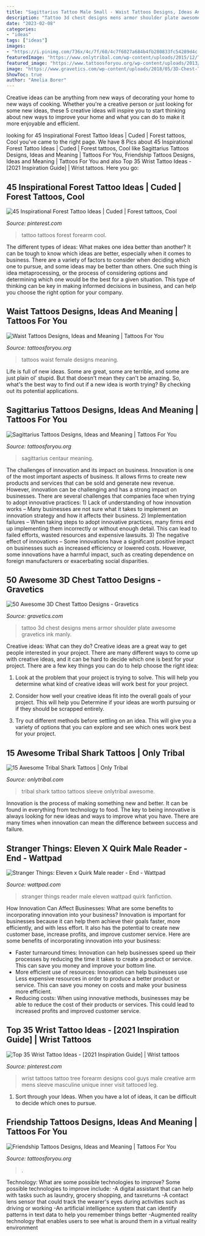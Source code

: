 ```yaml
---
title: "Sagittarius Tattoo Male Small - Waist Tattoos Designs, Ideas And Meaning"
description: "Tattoo 3d chest designs mens armor shoulder plate awesome gravetics ink manly"
date: "2023-02-08"
categories:
- "ideas"
tags: ["ideas"]
images:
- "https://i.pinimg.com/736x/4c/7f/60/4c7f6027a684b4fb280833fc54289d4c.jpg"
featuredImage: "https://www.onlytribal.com/wp-content/uploads/2015/12/Tribal-Shark-Tattoo-Sleeve.jpg"
featured_image: "https://www.tattoosforyou.org/wp-content/uploads/2013/10/Sagittarius-Tattoos-Pictures-768x1024.jpg"
image: "https://www.gravetics.com/wp-content/uploads/2018/05/3D-Chest-Tattoo-27.jpg"
ShowToc: true
author: "Amelia Borer"
---
```



Creative ideas can be anything from new ways of decorating your home to new ways of cooking. Whether you're a creative person or just looking for some new ideas, these 5 creative ideas will inspire you to start thinking about new ways to improve your home and what you can do to make it more enjoyable and efficient.

	

		
looking for 45 Inspirational Forest Tattoo Ideas | Cuded | Forest tattoos, Cool you've came to the right page. We have 8 Pics about 45 Inspirational Forest Tattoo Ideas | Cuded | Forest tattoos, Cool like Sagittarius Tattoos Designs, Ideas and Meaning | Tattoos For You, Friendship Tattoos Designs, Ideas and Meaning | Tattoos For You and also Top 35 Wrist Tattoo Ideas - [2021 Inspiration Guide] | Wrist tattoos. Here you go:
		
    
## 45 Inspirational Forest Tattoo Ideas | Cuded | Forest Tattoos, Cool

<img loading=lazy src="https://i.pinimg.com/736x/35/af/28/35af28400f1dde6860f3361912206566--forest-forearm-tattoo-forest-tattoos.jpg" onerror="this.onerror=null;this.src='https://tse3.mm.bing.net/th?id=OIP.JLuwZ6dcsERsHSzSumIXagHaJ4&amp;pid=15.1';" alt="45 Inspirational Forest Tattoo Ideas | Cuded | Forest tattoos, Cool">

_Source: pinterest.com_

>tattoo tattoos forest forearm cool. 

	

The different types of ideas: What makes one idea better than another?
It can be tough to know which ideas are better, especially when it comes to business. There are a variety of factors to consider when deciding which one to pursue, and some ideas may be better than others. One such thing is idea metaprocessing, or the process of considering options and determining which one would be the best for a given situation. This type of thinking can be key in making informed decisions in business, and can help you choose the right option for your company.

    
## Waist Tattoos Designs, Ideas And Meaning | Tattoos For You

<img loading=lazy src="http://www.tattoosforyou.org/wp-content/uploads/2016/03/Waist-Tattoos-Female.jpg" onerror="this.onerror=null;this.src='https://tse1.mm.bing.net/th?id=OIP.8qXECPO81v6q-GNgxdyBnwHaJ4&amp;pid=15.1';" alt="Waist Tattoos Designs, Ideas and Meaning | Tattoos For You">

_Source: tattoosforyou.org_

>tattoos waist female designs meaning. 

	

Life is full of new ideas. Some are great, some are terrible, and some are just plain ol' stupid. But that doesn't mean they can't be amazing. So, what's the best way to find out if a new idea is worth trying? By checking out its potential applications.

    
## Sagittarius Tattoos Designs, Ideas And Meaning | Tattoos For You

<img loading=lazy src="https://www.tattoosforyou.org/wp-content/uploads/2013/10/Sagittarius-Tattoos-Pictures-768x1024.jpg" onerror="this.onerror=null;this.src='https://tse3.mm.bing.net/th?id=OIP.t8fNppTPnn3DK1r9jsIbCQHaJ4&amp;pid=15.1';" alt="Sagittarius Tattoos Designs, Ideas and Meaning | Tattoos For You">

_Source: tattoosforyou.org_

>sagittarius centaur meaning. 

	

The challenges of innovation and its impact on business.
Innovation is one of the most important aspects of business. It allows firms to create new products and services that can be sold and generate new revenue. However, innovation can be challenging and has a strong impact on businesses. There are several challenges that companies face when trying to adopt innovative practices: 1) Lack of understanding of how innovation works – Many businesses are not sure what it takes to implement an innovation strategy and how it affects their business. 2) Implementation failures – When taking steps to adopt innovative practices, many firms end up implementing them incorrectly or without enough detail. This can lead to failed efforts, wasted resources and expensive lawsuits. 3) The negative effect of innovations – Some innovations have a significant positive impact on businesses such as increased efficiency or lowered costs. However, some innovations have a harmful impact, such as creating dependence on foreign manufacturers or exacerbating social disparities.

    
## 50 Awesome 3D Chest Tattoo Designs - Gravetics

<img loading=lazy src="https://www.gravetics.com/wp-content/uploads/2018/05/3D-Chest-Tattoo-27.jpg" onerror="this.onerror=null;this.src='https://tse3.mm.bing.net/th?id=OIP.wwoeqOsqLcRO9reezRtGNQHaHa&amp;pid=15.1';" alt="50 Awesome 3D Chest Tattoo Designs - Gravetics">

_Source: gravetics.com_

>tattoo 3d chest designs mens armor shoulder plate awesome gravetics ink manly. 

	

Creative ideas: What can they do?
Creative ideas are a great way to get people interested in your project. There are many different ways to come up with creative ideas, and it can be hard to decide which one is best for your project. There are a few key things you can do to help choose the right idea:
1. Look at the problem that your project is trying to solve. This will help you determine what kind of creative ideas will work best for your project.

2. Consider how well your creative ideas fit into the overall goals of your project. This will help you Determine if your ideas are worth pursuing or if they should be scrapped entirely.

3. Try out different methods before settling on an idea. This will give you a variety of options that you can explore and see which ones work best for your project.


    
## 15 Awesome Tribal Shark Tattoos | Only Tribal

<img loading=lazy src="https://www.onlytribal.com/wp-content/uploads/2015/12/Tribal-Shark-Tattoo-Sleeve.jpg" onerror="this.onerror=null;this.src='https://tse2.mm.bing.net/th?id=OIP.An566SQzYcBF4KyI-WD9eAHaMY&amp;pid=15.1';" alt="15 Awesome Tribal Shark Tattoos | Only Tribal">

_Source: onlytribal.com_

>tribal shark tattoo tattoos sleeve onlytribal awesome. 

	

Innovation is the process of making something new and better. It can be found in everything from technology to food. The key to being innovative is always looking for new ideas and ways to improve what you have. There are many times when innovation can mean the difference between success and failure.

    
## Stranger Things: Eleven X Quirk Male Reader - End - Wattpad

<img loading=lazy src="https://a.wattpad.com/cover/185696212-256-k164862.jpg" onerror="this.onerror=null;this.src='https://tse1.mm.bing.net/th?id=OIP.1MrVyL5X9vDbTl5rSHcLrAAAAA&amp;pid=15.1';" alt="Stranger Things: Eleven x Quirk Male reader - End - Wattpad">

_Source: wattpad.com_

>stranger things reader male eleven wattpad quirk fanfiction. 

	

How Innovation Can Affect Businesses: What are some benefits to incorporating innovation into your business?
Innovation is important for businesses because it can help them achieve their goals faster, more efficiently, and with less effort. It also has the potential to create new customer base, increase profits, and improve customer service. Here are some benefits of incorporating innovation into your business: 
- Faster turnaround times: Innovation can help businesses speed up their processes by reducing the time it takes to create a product or service. This can save you money and improve your bottom line. 
- More efficient use of resources: Innovation can help businesses use Less expensive resources in order to produce a better product or service. This can save you money on costs and make your business more efficient. 
- Reducing costs: When using innovative methods, businesses may be able to reduce the cost of their products or services. This could lead to increased profits and improved customer service.

    
## Top 35 Wrist Tattoo Ideas - [2021 Inspiration Guide] | Wrist Tattoos

<img loading=lazy src="https://i.pinimg.com/736x/4c/7f/60/4c7f6027a684b4fb280833fc54289d4c.jpg" onerror="this.onerror=null;this.src='https://tse2.mm.bing.net/th?id=OIP.cXnemHDK8i_zYGBP5ByhzgAAAA&amp;pid=15.1';" alt="Top 35 Wrist Tattoo Ideas - [2021 Inspiration Guide] | Wrist tattoos">

_Source: pinterest.com_

>wrist tattoos tattoo tree forearm designs cool guys male creative arm mens sleeve masculine unique inner visit tattooed leg. 

	

1. Sort through your Ideas. When you have a lot of ideas, it can be difficult to decide which ones to pursue.

    
## Friendship Tattoos Designs, Ideas And Meaning | Tattoos For You

<img loading=lazy src="https://www.tattoosforyou.org/wp-content/uploads/2013/09/Friendship-Quotes-For-Tattoos.jpg" onerror="this.onerror=null;this.src='https://tse2.mm.bing.net/th?id=OIP.kMW2DWc1jJ4PsKdw6QoWYgHaHa&amp;pid=15.1';" alt="Friendship Tattoos Designs, Ideas and Meaning | Tattoos For You">

_Source: tattoosforyou.org_

>. 

	

Technology: What are some possible technologies to improve?
Some possible technologies to improve include: 
-A digital assistant that can help with tasks such as laundry, grocery shopping, and taxreturns 
-A contact lens sensor that could track the wearer's eyes during activities such as driving or working 
-An artificial intelligence system that can identify patterns in text data to help you remember things better 
-Augmented reality technology that enables users to see what is around them in a virtual reality environment


